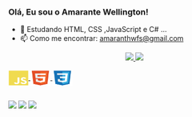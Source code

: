 ### Olá, Eu sou o Amarante Wellington!


- 🌱 Estudando HTML, CSS ,JavaScript e C# ...
- 📫 Como me encontrar: amaranthwfs@gmail.com

<div align="center">
  <a href="https://github.com/AmaranteWellington">
  <img height="180em" src="https://github-readme-stats.vercel.app/api?username=AmaranteWellington&show_icons=true&theme=dark&include_all_commits=true&count_private=true"/>
  <img height="180em" src="https://github-readme-stats.vercel.app/api/top-langs/?username=AmaranteWellington&layout=compact&langs_count=7&theme=dark"/>
</div>
  
  <div style="display: inline_block"><br>
  <img align="center" alt="Ama-Js" height="30" width="40" src="https://raw.githubusercontent.com/devicons/devicon/master/icons/javascript/javascript-plain.svg">
  <img align="center" alt="Ama-HTML" height="30" width="40" src="https://raw.githubusercontent.com/devicons/devicon/master/icons/html5/html5-original.svg">
  <img align="center" alt="Ama-CSS" height="30" width="40" src="https://raw.githubusercontent.com/devicons/devicon/master/icons/css3/css3-original.svg">
 
</div>
  
  ##
  
<div> 
  <a href="https://instagram.com/amarantewell/" target="_blank"><img src="https://img.shields.io/badge/-Instagram-%23E4405F?style=for-the-     badge&logo=instagram&logoColor=white" target="_blank"></a>
  <a href = "mailto:amaranthwfs@gmail.com"><img src="https://img.shields.io/badge/-Gmail-%23333?style=for-the-badge&logo=gmail&logoColor=white" target="_blank"></a>
  <a href="https://www.linkedin.com/in/amarante-silva-126619100/" target="_blank"><img src="https://img.shields.io/badge/-LinkedIn-%230077B5?style=for-the-badge&logo=linkedin&logoColor=white" target="_blank"></a> 
</div> 
